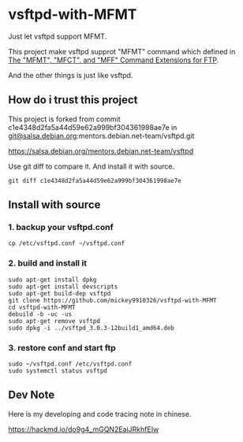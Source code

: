 # vsftpd-with-MFMT

Just let vsftpd support MFMT.

This project make vsftpd supprot "MFMT" command which defined in  
[The "MFMT", "MFCT", and "MFF" Command Extensions for FTP](https://www.ietf.org/archive/id/draft-somers-ftp-mfxx-04.txt).

And the other things is just like vsftpd.

## How do i trust this project

This project is forked from commit c1e4348d2fa5a44d59e62a999bf304361998ae7e in git@salsa.debian.org:mentors.debian.net-team/vsftpd.git

https://salsa.debian.org/mentors.debian.net-team/vsftpd

Use git diff to compare it. And install it with source.

```text
git diff c1e4348d2fa5a44d59e62a999bf304361998ae7e
```

## Install with source

### 1. backup your vsftpd.conf

```text
cp /etc/vsftpd.conf ~/vsftpd.conf
```

### 2. build and install it

```text
sudo apt-get install dpkg
sudo apt-get install devscripts
sudo apt-get build-dep vsftpd
git clone https://github.com/mickey9910326/vsftpd-with-MFMT
cd vsftpd-with-MFMT
debuild -b -uc -us
sudo apt-get remove vsftpd
sudo dpkg -i ../vsftpd_3.0.3-12build1_amd64.deb
```

### 3. restore conf and start ftp

```text
sudo ~/vsftpd.conf /etc/vsftpd.conf
sudo systemctl status vsftpd
```

## Dev Note

Here is my developing and code tracing note in chinese.

https://hackmd.io/do9g4_mGQN2EaiJRkhfEIw
